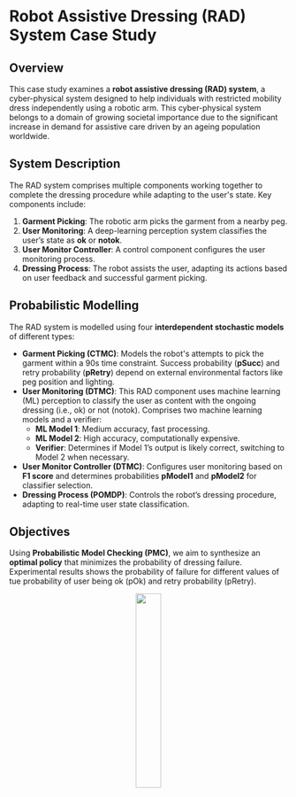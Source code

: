 # Robot Assistive Dressing (RAD) System Case Study

## Overview

This case study examines a **robot assistive dressing (RAD) system**, a cyber-physical system designed to help individuals with restricted mobility dress independently using a robotic arm. This cyber-physical system belongs to a domain of growing societal importance due to the significant increase in demand for assistive care driven by an ageing population worldwide.

## System Description

The RAD system comprises multiple components working together to complete the dressing procedure while adapting to the user's state. Key components include:

1. **Garment Picking**: The robotic arm picks the garment from a nearby peg.
2. **User Monitoring**: A deep-learning perception system classifies the user’s state as **ok** or **notok**.
3. **User Monitor Controller**: A control component configures the user monitoring process.
4. **Dressing Process**: The robot assists the user, adapting its actions based on user feedback and successful garment picking.

## Probabilistic Modelling

The RAD system is modelled using four **interdependent stochastic models** of different types:

- **Garment Picking (CTMC)**: Models the robot's attempts to pick the garment within a 90s time constraint. Success probability (**pSucc**) and retry probability (**pRetry**) depend on external environmental factors like peg position and lighting.
- **User Monitoring (DTMC)**: This RAD component uses machine learning (ML) perception to classify the user as content with the ongoing dressing (i.e., ok) or not (notok). Comprises two machine learning models and a verifier:
  - **ML Model 1**: Medium accuracy, fast processing.
  - **ML Model 2**: High accuracy, computationally expensive.
  - **Verifier**: Determines if Model 1’s output is likely correct, switching to Model 2 when necessary.
- **User Monitor Controller (DTMC)**: Configures user monitoring based on **F1 score** and determines probabilities **pModel1** and **pModel2** for classifier selection.
- **Dressing Process (POMDP)**: Controls the robot’s dressing procedure, adapting to real-time user state classification.

## Objectives

Using **Probabilistic Model Checking (PMC)**, we aim to synthesize an **optimal policy** that minimizes the probability of dressing failure. Experimental results shows the probability of failure for different values of tue probability of user being ok (pOk) and retry probability (pRetry).


<p align="center">
  <img src="https://github.com/user-attachments/assets/0d208e30-2aa4-4e78-9dba-dba97fe4cc28" width="30%">
</p>

